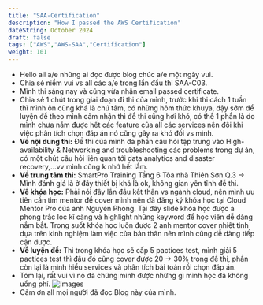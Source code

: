 ```yaml
---
title: "SAA-Certification"
description: "How I passed the AWS Certification"
dateString: October 2024
draft: false
tags: ["AWS","AWS-SAA","Certification"]
weight: 101
---
```

-   Hello all a/e những ai đọc được blog chúc a/e một ngày vui.
-   Chia sẻ niềm vui vs all các a/e trong lần đầu thi SAA-C03.
-   Mình thi sáng nay và cũng vừa nhận email passed certificate.
-   Chia sẻ 1 chút trong giai đoạn đi thi của mình, trước khi thi cách 1 tuần thì mình ôn cũng khá là chú tâm, có những hôm thức khuya, dậy sớm để luyện đề theo mình cảm nhận thì đề thi cũng hơi khó, có thể 1 phần là do mình chưa nắm được hết các feature của all các services nên đôi khi việc phân tích chọn đáp án nó cũng gây ra khó đối vs mình.
-   **Về nội dung thi:** Đề thi của mình đa phần câu hỏi tập trung vào High-availability & Networking and troubleshooting các problems trong dự án, có một chút câu hỏi liên quan tới data analytics and disaster recovery,...vv mình cũng k nhớ hết lắm. 
-   **Về trung tâm thi:** SmartPro Training Tầng 6 Tòa nhà Thiên Sơn Q.3 -> Mình đánh giá là ở đây thiết bị khá là ok, không gian yên tĩnh để thi.
-   **Về khóa học:** Phải nói đây lần đầu kết thân vs ngành cloud, nên mình ưu tiên cần tìm mentor để cover mình nên đã đăng ký khóa học tại Cloud Mentor Pro của anh Nguyen Phong. Tại đây slide khóa học được a phong trắc lọc kĩ càng và highlight những keyword để học viên dễ dàng nắm bắt. Trong suốt khóa học luôn được 2 anh mentor cover nhiệt tình dựa trên kinh nghiệm làm việc của bản thân nên mình cũng dễ dàng tiếp cận được.
-   **Về luyện đề:** Thì trong khóa học sẽ cấp 5 pactices test, mình giải 5 pactices test thì đâu đó cũng cover được 20 -> 30% trong đề thi, phần còn lại là mình hiểu services và phân tích bài toán rồi chọn đáp án.
-   Tóm lại, rất vui vì nó đã chứng minh được những gì mình học đã không uổng phí.
![images](/images/Certificate/cert-saa.png)
-   Cảm ơn all mọi người đã đọc Blog này của mình.